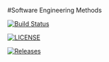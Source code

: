 #Software Engineering Methods

[![Build Status](https://travis-ci.org/WezYoung/seMethods.svg?branch=master)](https://travis-ci.org/WezYoung/seMethods)

[![LICENSE](https://img.shields.io/github/license/WezYoung/seMethods.svg?style=flat-square)](https://github.com/WezYoung/seMethods/blob/master/LICENSE)

[![Releases](https://img.shields.io/github/release/WezYoung/seMethods/all.svg?style=flat-square)](https://github.com/WezYoung/seMethods/releases)